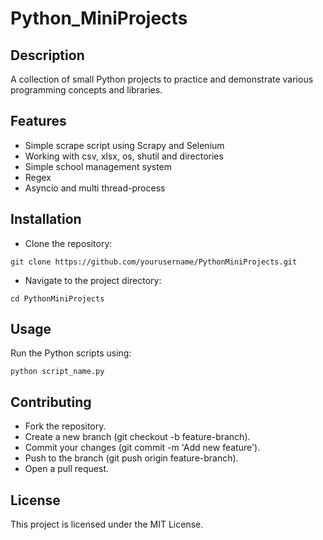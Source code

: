 # Python_MiniProjects
## Description
A collection of small Python projects to practice and demonstrate various programming concepts and libraries.

## Features
* Simple scrape script using Scrapy and Selenium
* Working with csv, xlsx, os, shutil and directories
* Simple school management system
* Regex
* Asyncio and multi thread-process

## Installation
* Clone the repository:
```
git clone https://github.com/yourusername/PythonMiniProjects.git
```
* Navigate to the project directory:
```
cd PythonMiniProjects
```
## Usage
Run the Python scripts using:
```
python script_name.py
```
## Contributing
* Fork the repository.
* Create a new branch (git checkout -b feature-branch).
* Commit your changes (git commit -m 'Add new feature').
* Push to the branch (git push origin feature-branch).
* Open a pull request.
## License
This project is licensed under the MIT License.
